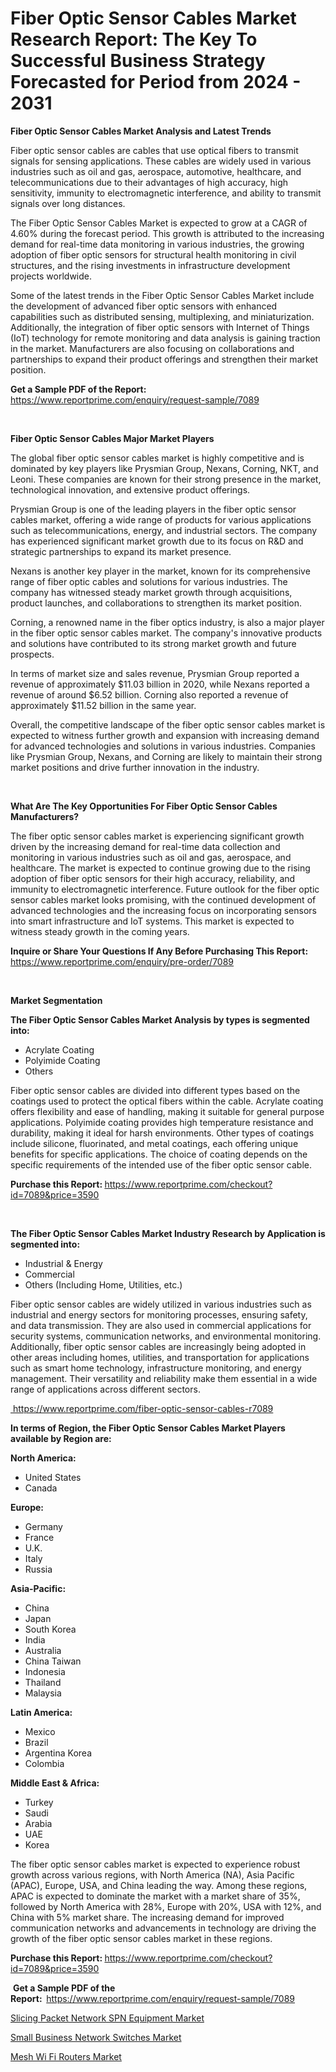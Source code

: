 <p><h1>Fiber Optic Sensor Cables Market Research Report: The Key To Successful Business Strategy Forecasted for Period from 2024 - 2031</h1></p><p><strong>Fiber Optic Sensor Cables Market Analysis and Latest Trends</strong></p>
<p><p>Fiber optic sensor cables are cables that use optical fibers to transmit signals for sensing applications. These cables are widely used in various industries such as oil and gas, aerospace, automotive, healthcare, and telecommunications due to their advantages of high accuracy, high sensitivity, immunity to electromagnetic interference, and ability to transmit signals over long distances.</p><p>The Fiber Optic Sensor Cables Market is expected to grow at a CAGR of 4.60% during the forecast period. This growth is attributed to the increasing demand for real-time data monitoring in various industries, the growing adoption of fiber optic sensors for structural health monitoring in civil structures, and the rising investments in infrastructure development projects worldwide.</p><p>Some of the latest trends in the Fiber Optic Sensor Cables Market include the development of advanced fiber optic sensors with enhanced capabilities such as distributed sensing, multiplexing, and miniaturization. Additionally, the integration of fiber optic sensors with Internet of Things (IoT) technology for remote monitoring and data analysis is gaining traction in the market. Manufacturers are also focusing on collaborations and partnerships to expand their product offerings and strengthen their market position.</p></p>
<p><strong>Get a Sample PDF of the Report:&nbsp;</strong> <a href="https://www.reportprime.com/enquiry/request-sample/7089">https://www.reportprime.com/enquiry/request-sample/7089</a></p>
<p>&nbsp;</p>
<p><strong>Fiber Optic Sensor Cables Major Market Players</strong></p>
<p><p>The global fiber optic sensor cables market is highly competitive and is dominated by key players like Prysmian Group, Nexans, Corning, NKT, and Leoni. These companies are known for their strong presence in the market, technological innovation, and extensive product offerings.</p><p>Prysmian Group is one of the leading players in the fiber optic sensor cables market, offering a wide range of products for various applications such as telecommunications, energy, and industrial sectors. The company has experienced significant market growth due to its focus on R&D and strategic partnerships to expand its market presence.</p><p>Nexans is another key player in the market, known for its comprehensive range of fiber optic cables and solutions for various industries. The company has witnessed steady market growth through acquisitions, product launches, and collaborations to strengthen its market position.</p><p>Corning, a renowned name in the fiber optics industry, is also a major player in the fiber optic sensor cables market. The company's innovative products and solutions have contributed to its strong market growth and future prospects.</p><p>In terms of market size and sales revenue, Prysmian Group reported a revenue of approximately $11.03 billion in 2020, while Nexans reported a revenue of around $6.52 billion. Corning also reported a revenue of approximately $11.52 billion in the same year.</p><p>Overall, the competitive landscape of the fiber optic sensor cables market is expected to witness further growth and expansion with increasing demand for advanced technologies and solutions in various industries. Companies like Prysmian Group, Nexans, and Corning are likely to maintain their strong market positions and drive further innovation in the industry.</p></p>
<p>&nbsp;</p>
<p><strong>What Are The Key Opportunities For Fiber Optic Sensor Cables Manufacturers?</strong></p>
<p><p>The fiber optic sensor cables market is experiencing significant growth driven by the increasing demand for real-time data collection and monitoring in various industries such as oil and gas, aerospace, and healthcare. The market is expected to continue growing due to the rising adoption of fiber optic sensors for their high accuracy, reliability, and immunity to electromagnetic interference. Future outlook for the fiber optic sensor cables market looks promising, with the continued development of advanced technologies and the increasing focus on incorporating sensors into smart infrastructure and IoT systems. This market is expected to witness steady growth in the coming years.</p></p>
<p><strong>Inquire or Share Your Questions If Any Before Purchasing This Report:</strong> <a href="https://www.reportprime.com/enquiry/pre-order/7089">https://www.reportprime.com/enquiry/pre-order/7089</a></p>
<p>&nbsp;</p>
<p><strong>Market Segmentation</strong></p>
<p><strong>The Fiber Optic Sensor Cables Market Analysis by types is segmented into:</strong></p>
<p><ul><li>Acrylate Coating</li><li>Polyimide Coating</li><li>Others</li></ul></p>
<p><p>Fiber optic sensor cables are divided into different types based on the coatings used to protect the optical fibers within the cable. Acrylate coating offers flexibility and ease of handling, making it suitable for general purpose applications. Polyimide coating provides high temperature resistance and durability, making it ideal for harsh environments. Other types of coatings include silicone, fluorinated, and metal coatings, each offering unique benefits for specific applications. The choice of coating depends on the specific requirements of the intended use of the fiber optic sensor cable.</p></p>
<p><strong>Purchase this Report:&nbsp;</strong><a href="https://www.reportprime.com/checkout?id=7089&price=3590">https://www.reportprime.com/checkout?id=7089&price=3590</a></p>
<p>&nbsp;</p>
<p><strong>The Fiber Optic Sensor Cables Market Industry Research by Application is segmented into:</strong></p>
<p><ul><li>Industrial & Energy</li><li>Commercial</li><li>Others (Including Home, Utilities, etc.)</li></ul></p>
<p><p>Fiber optic sensor cables are widely utilized in various industries such as industrial and energy sectors for monitoring processes, ensuring safety, and data transmission. They are also used in commercial applications for security systems, communication networks, and environmental monitoring. Additionally, fiber optic sensor cables are increasingly being adopted in other areas including homes, utilities, and transportation for applications such as smart home technology, infrastructure monitoring, and energy management. Their versatility and reliability make them essential in a wide range of applications across different sectors.</p></p>
<p><a href="https://www.reportprime.com/fiber-optic-sensor-cables-r7089">&nbsp;https://www.reportprime.com/fiber-optic-sensor-cables-r7089</a></p>
<p><strong>In terms of Region, the Fiber Optic Sensor Cables Market Players available by Region are:</strong></p>
<p>
    <p> <strong> North America: </strong>
        <ul>
            <li>United States</li>
            <li>Canada</li>
        </ul>
        </p> 
    <p> <strong> Europe: </strong>
        <ul>
            <li>Germany</li>
            <li>France</li>
            <li>U.K.</li>
            <li>Italy</li>
            <li>Russia</li>
        </ul>
        </p> 
    <p> <strong> Asia-Pacific: </strong>
        <ul>
            <li>China</li>
            <li>Japan</li>
            <li>South Korea</li>
            <li>India</li>
            <li>Australia</li>
            <li>China Taiwan</li>
            <li>Indonesia</li>
            <li>Thailand</li>
            <li>Malaysia</li>
        </ul>
        </p> 
    <p> <strong> Latin America: </strong>
        <ul>
            <li>Mexico</li>
            <li>Brazil</li>
            <li>Argentina Korea</li>
            <li>Colombia</li>
        </ul>
        </p> 
    <p> <strong> Middle East & Africa: </strong>
        <ul>
            <li>Turkey</li>
            <li>Saudi</li>
            <li>Arabia</li>
            <li>UAE</li>
            <li>Korea</li>
        </ul>
    </p>
    </p>
<p><p>The fiber optic sensor cables market is expected to experience robust growth across various regions, with North America (NA), Asia Pacific (APAC), Europe, USA, and China leading the way. Among these regions, APAC is expected to dominate the market with a market share of 35%, followed by North America with 28%, Europe with 20%, USA with 12%, and China with 5% market share. The increasing demand for improved communication networks and advancements in technology are driving the growth of the fiber optic sensor cables market in these regions.</p></p>
<p><strong>Purchase this Report: </strong><a href="https://www.reportprime.com/checkout?id=7089&price=3590">https://www.reportprime.com/checkout?id=7089&price=3590</a></p>
<p>&nbsp;<strong>Get a Sample PDF of the Report:&nbsp;&nbsp;</strong><a href="https://www.reportprime.com/enquiry/request-sample/7089">https://www.reportprime.com/enquiry/request-sample/7089</a></p>
<p><strong></strong></p>
<p><p><a href="https://github.com/abdillahsp58/Market-Research-Report-List-1/blob/main/slicing-packet-network-spn-equipment-market.md">Slicing Packet Network SPN Equipment Market</a></p><p><a href="https://github.com/wybrqqeb6/Market-Research-Report-List-1/blob/main/small-business-network-switches-market.md">Small Business Network Switches Market</a></p><p><a href="https://github.com/isharif044/Market-Research-Report-List-1/blob/main/mesh-wi-fi-routers-market.md">Mesh Wi Fi Routers Market</a></p></p>